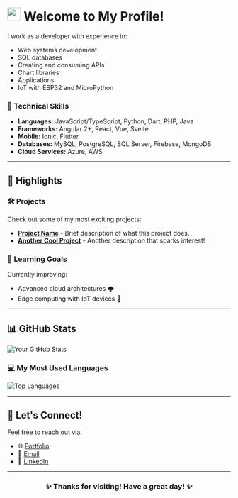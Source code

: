 <h1><img src="https://emojis.slackmojis.com/emojis/images/1531849430/4246/blob-sunglasses.gif?1531849430" width="30"/> Welcome to My Profile! </h1>

I work as a developer with experience in:  
- Web systems development  
- SQL databases  
- Creating and consuming APIs  
- Chart libraries  
- Applications  
- IoT with ESP32 and MicroPython  

### 🚀 Technical Skills  
- **Languages:** JavaScript/TypeScript, Python, Dart, PHP, Java  
- **Frameworks:** Angular 2+, React, Vue, Svelte  
- **Mobile:** Ionic, Flutter  
- **Databases:** MySQL, PostgreSQL, SQL Server, Firebase, MongoDB  
- **Cloud Services:** Azure, AWS  

---

## 🌟 Highlights  

### 🛠️ Projects  
Check out some of my most exciting projects:  
- **[Project Name](#)** - Brief description of what this project does.  
- **[Another Cool Project](#)** - Another description that sparks interest!  

### 🧠 Learning Goals  
Currently improving:  
- Advanced cloud architectures 🌩️  
- Edge computing with IoT devices 🤖  

---

## 📊 GitHub Stats  
![Your GitHub Stats](https://github-readme-stats.vercel.app/api?username=JoaoScheleder&show_icons=true&theme=radical)  

### 💻 My Most Used Languages  
![Top Languages](https://github-readme-stats.vercel.app/api/top-langs/?username=JoaoScheleder&layout=compact&theme=radical)  

---

## 🤝 Let's Connect!  
Feel free to reach out via:  
- 🌐 [Portfolio](https://joao-gabriel.com)  
- 📧 [Email](mailto:jg.scheleder@hotmail.com.com)  
- 💼 [LinkedIn](https://www.linkedin.com/in/jo%C3%A3o-gabriel-scheleder-653a3a205/)  

---

<h3 align="center">✨ Thanks for visiting! Have a great day! ✨</h3>
